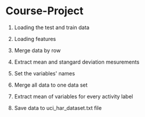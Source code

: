 # Course-Project



1) Loading the test and train data


2) Loading features


3) Merge data by row


4) Extract mean and stangard deviation mesurements


5) Set the variables' names


6) Merge all data to one data set


7) Extract mean of variables for every activity label


8) Save data to uci_har_dataset.txt file



